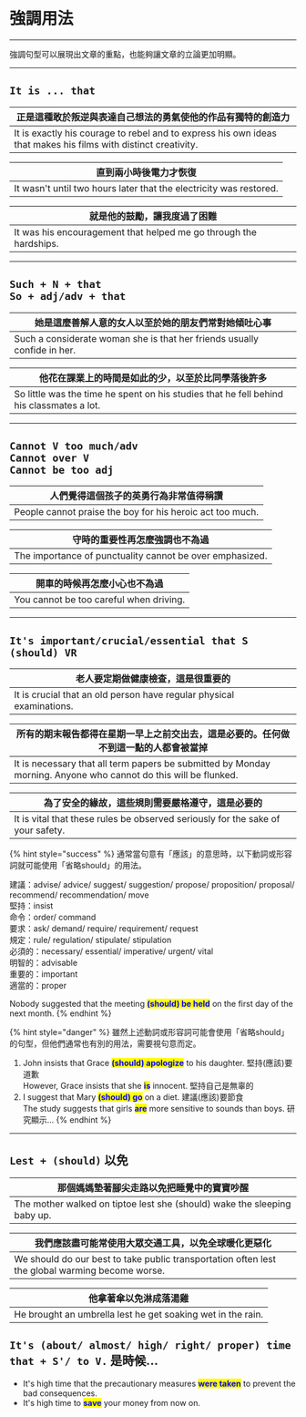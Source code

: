 # 強調用法

***

強調句型可以展現出文章的重點，也能夠讓文章的立論更加明顯。

***

## `It is ... that`

| **正是這種敢於叛逆與表達自己想法的勇氣使他的作品有獨特的創造力**                                                                             |
| -------------------------------------------------------------------------------------------------------------- |
| It is exactly his courage to rebel and to express his own ideas that makes his films with distinct creativity. |

| 直到兩小時後電力才恢復                                                        |
| ------------------------------------------------------------------ |
| It wasn't until two hours later that the electricity was restored. |

| 就是他的鼓勵，讓我度過了困難                                                    |
| ----------------------------------------------------------------- |
| It was his encouragement that helped me go through the hardships. |

***

## **`Such + N + that                                          So + adj/adv + that`**

| 她是這麼善解人意的女人以至於她的朋友們常對她傾吐心事                                               |
| ------------------------------------------------------------------------ |
| Such a considerate woman she is that her friends usually confide in her. |

| 他花在課業上的時間是如此的少，以至於比同學落後許多                                                                |
| ---------------------------------------------------------------------------------------- |
| So little was the time he spent on his studies that he fell behind his classmates a lot. |

***

## **`Cannot V too much/adv                                          Cannot over V                                          Cannot be too adj`**

| 人們覺得這個孩子的英勇行為非常值得稱讚                                       |
| --------------------------------------------------------- |
| People cannot praise the boy for his heroic act too much. |

| 守時的重要性再怎麼強調也不為過                                          |
| -------------------------------------------------------- |
| The importance of punctuality cannot be over emphasized. |

| 開車的時候再怎麼小心也不為過                          |
| --------------------------------------- |
| You cannot be too careful when driving. |

***

## **`It's important/crucial/essential that S (should) VR`**

| 老人要定期做健康檢查，這是很重要的                                                    |
| -------------------------------------------------------------------- |
| It is crucial that an old person have regular physical examinations. |

| 所有的期末報告都得在星期一早上之前交出去，這是必要的。任何做不到這一點的人都會被當掉                                                                      |
| --------------------------------------------------------------------------------------------------------------- |
| It is necessary that all term papers be submitted by Monday morning. Anyone who cannot do this will be flunked. |

| 為了安全的緣故，這些規則需要嚴格遵守，這是必要的                                                        |
| ------------------------------------------------------------------------------- |
| It is vital that these rules be observed seriously for the sake of your safety. |

{% hint style="success" %}
通常當句意有「應該」的意思時，以下動詞或形容詞就可能使用「省略should」的用法。

建議：advise/ advice/ suggest/ suggestion/ propose/ proposition/ proposal/ recommend/ recommendation/ move\
堅持：insist\
命令：order/ command\
要求：ask/ demand/ require/ requirement/ request\
規定：rule/ regulation/ stipulate/ stipulation\
必須的：necessary/ essential/ imperative/ urgent/ vital\
明智的：advisable\
重要的：important\
適當的：proper

Nobody suggested that the meeting <mark style="color:blue;">**(should) be held**</mark> on the first day of the next month.
{% endhint %}

{% hint style="danger" %}
雖然上述動詞或形容詞可能會使用「省略should」的句型，但他們通常也有別的用法，需要視句意而定。

1. John insists that Grace <mark style="color:blue;">**(should) apologize**</mark> to his daughter. 堅持(應該)要道歉\
   However, Grace insists that she <mark style="color:blue;">**is**</mark> innocent. 堅持自己是無辜的
2. I suggest that Mary <mark style="color:blue;">**(should) go**</mark> on a diet. 建議(應該)要節食\
   The study suggests that girls <mark style="color:blue;">**are**</mark> more sensitive to sounds than boys. 研究顯示...
{% endhint %}

***

## **`Lest + (should)` 以免**

| 那個媽媽墊著腳尖走路以免把睡覺中的寶寶吵醒                                                    |
| ------------------------------------------------------------------------ |
| The mother walked on tiptoe lest she (should) wake the sleeping baby up. |

| 我們應該盡可能常使用大眾交通工具，以免全球暖化更惡化                                                                      |
| ----------------------------------------------------------------------------------------------- |
| We should do our best to take public transportation often lest the global warming become worse. |

| 他拿著傘以免淋成落湯雞                                                 |
| ----------------------------------------------------------- |
| He brought an umbrella lest he get soaking wet in the rain. |

## `It's (about/ almost/ high/ right/ proper) time that + S'/ to V.` 是時候...

* It's high time that the precautionary measures <mark style="color:blue;">**were taken**</mark> to prevent the bad consequences.
* It's high time to <mark style="color:blue;">**save**</mark> your money from now on.
